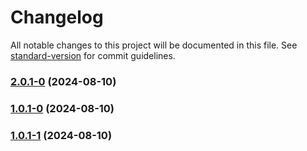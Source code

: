 # Changelog

All notable changes to this project will be documented in this file. See [standard-version](https://github.com/conventional-changelog/standard-version) for commit guidelines.

### [2.0.1-0](https://github.com/web-mech/badwords-list/compare/v1.0.1-1...v2.0.1-0) (2024-08-10)

### [1.0.1-0](https://github.com/web-mech/badwords-list/compare/v1.0.1-1...v1.0.1-0) (2024-08-10)

### [1.0.1-1](https://github.com/web-mech/badwords-list/compare/v1.0.1-0...v1.0.1-1) (2024-08-10)
